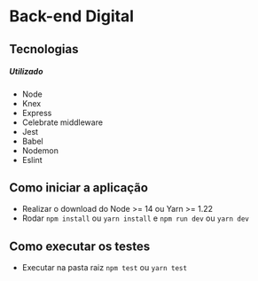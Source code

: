 # Back-end Digital

## Tecnologias

##### Utilizado

  - Node
  - Knex
  - Express
  - Celebrate middleware
  - Jest
  - Babel
  - Nodemon
  - Eslint

## Como iniciar a aplicação

- Realizar o download do Node >= 14 ou Yarn >= 1.22
- Rodar `npm install` ou `yarn install` e `npm run dev` ou `yarn dev`

## Como executar os testes

- Executar na pasta raiz `npm test` ou `yarn test`